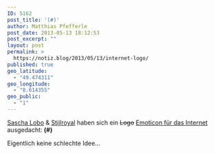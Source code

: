 ```yaml
---
ID: 5162
post_title: '(#)'
author: Matthias Pfefferle
post_date: 2013-05-13 18:12:53
post_excerpt: ""
layout: post
permalink: >
  https://notiz.blog/2013/05/13/internet-logo/
published: true
geo_latitude:
  - "49.474311"
geo_longitude:
  - "8.614355"
geo_public:
  - "1"
---
```

<a href="http://saschalobo.com">Sascha Lobo</a> &amp; <a href="http://stijlroyal.com">Stijlroyal</a> haben sich ein <del>Logo</del> <a href="http://internet-logo.org/">Emoticon für das Internet</a> ausgedacht: <strong>(#)</strong>

Eigentlich keine schlechte Idee...